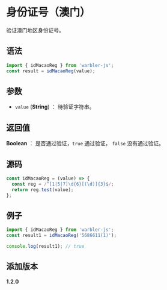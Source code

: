 # 身份证号（澳门）

验证澳门地区身份证号。

## 语法

```js
import { idMacaoReg } from 'warbler-js';
const result = idMacaoReg(value);
```

## 参数

- `value` (**String**) ： 待验证字符串。

## 返回值

**Boolean** ： 是否通过验证，`true` 通过验证， `false` 没有通过验证。

## 源码

```js
const idMacaoReg = (value) => {
  const reg = /^[1|5|7]\d{6}[(\d)]{3}$/;
  return reg.test(value);
};
```

## 例子

```js
import { idMacaoReg } from 'warbler-js';
const result1 = idMacaoReg('5686611(1)');

console.log(result1); // true
```

## 添加版本

**1.2.0**
